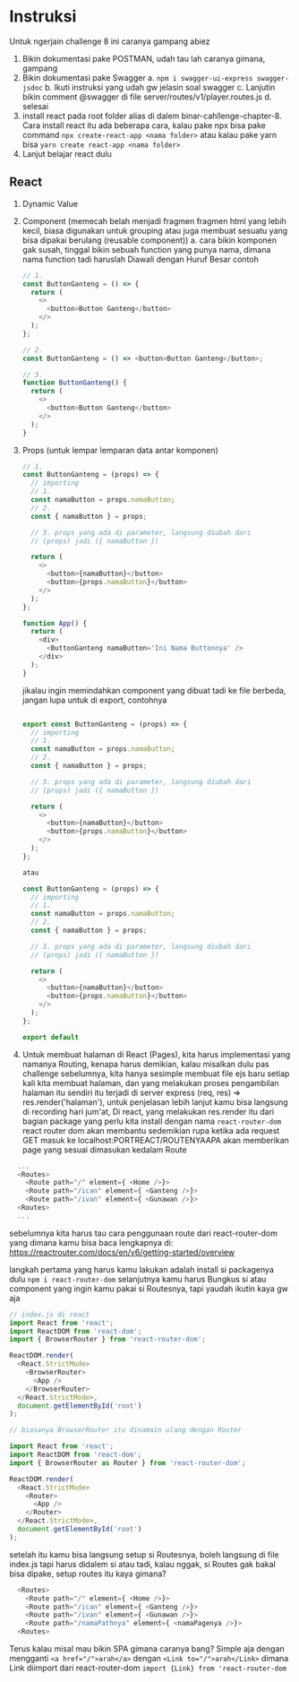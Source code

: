 # Instruksi

Untuk ngerjain challenge 8 ini caranya gampang abiez

1. Bikin dokumentasi pake POSTMAN, udah tau lah caranya gimana, gampang
2. Bikin dokumentasi pake Swagger
   a. `npm i swagger-ui-express swagger-jsdoc`
   b. Ikuti instruksi yang udah gw jelasin soal swagger
   c. Lanjutin bikin comment @swagger di file server/routes/v1/player.routes.js
   d. selesai
3. install react pada root folder alias di dalem binar-cahllenge-chapter-8. Cara install react itu ada beberapa cara, kalau pake npx bisa pake command `npx create-react-app <nama folder>` atau kalau pake yarn bisa `yarn create react-app <nama folder>`
4. Lanjut belajar react dulu

## React

1. Dynamic Value
2. Component (memecah belah menjadi fragmen fragmen html yang lebih kecil, biasa digunakan untuk grouping atau juga membuat sesuatu yang bisa dipakai berulang (reusable component))
   a. cara bikin komponen gak susah, tinggal bikin sebuah function yang punya nama, dimana nama function tadi haruslah Diawali dengan Huruf Besar contoh

   ```js
   // 1.
   const ButtonGanteng = () => {
     return (
       <>
         <button>Button Ganteng</button>
       </>
     );
   };

   // 2.
   const ButtonGanteng = () => <button>Button Ganteng</button>;

   // 3.
   function ButtonGanteng() {
     return (
       <>
         <button>Button Ganteng</button>
       </>
     );
   }
   ```

3. Props (untuk lempar lemparan data antar komponen)

   ```js
   // 1.
   const ButtonGanteng = (props) => {
     // importing
     // 1.
     const namaButton = props.namaButton;
     // 2.
     const { namaButton } = props;

     // 3. props yang ada di parameter, langsung diubah dari
     // (props) jadi ({ namaButton })

     return (
       <>
         <button>{namaButton}</button>
         <button>{props.namaButton}</button>
       </>
     );
   };

   function App() {
     return (
       <div>
         <ButtonGanteng namaButton='Ini Nama Buttonnya' />
       </div>
     );
   }
   ```

   jikalau ingin memindahkan component yang dibuat tadi ke file berbeda, jangan lupa untuk di export, contohnya

   ```js

   export const ButtonGanteng = (props) => {
     // importing
     // 1.
     const namaButton = props.namaButton;
     // 2.
     const { namaButton } = props;

     // 3. props yang ada di parameter, langsung diubah dari
     // (props) jadi ({ namaButton })

     return (
       <>
         <button>{namaButton}</button>
         <button>{props.namaButton}</button>
       </>
     );
   };

   atau

   const ButtonGanteng = (props) => {
     // importing
     // 1.
     const namaButton = props.namaButton;
     // 2.
     const { namaButton } = props;

     // 3. props yang ada di parameter, langsung diubah dari
     // (props) jadi ({ namaButton })

     return (
       <>
         <button>{namaButton}</button>
         <button>{props.namaButton}</button>
       </>
     );
   };

   export default
   ```

4. Untuk membuat halaman di React (Pages), kita harus implementasi yang namanya Routing, kenapa harus demikian, kalau misalkan dulu pas challenge sebelumnya, kita hanya sesimple membuat file ejs baru setiap kali kita membuat halaman, dan yang melakukan proses pengambilan halaman itu sendiri itu terjadi di server express (req, res) => res.render('halaman'), untuk penjelasan lebih lanjut kamu bisa langsung di recording hari jum'at, Di react, yang melakukan res.render itu dari bagian package yang perlu kita install dengan nama `react-router-dom` react router dom akan membantu sedemikian rupa ketika ada request GET masuk ke localhost:PORTREACT/ROUTENYAAPA akan memberikan page yang sesuai dimasukan kedalam Route

```js
  ...
  <Routes>
    <Route path="/" element={ <Home />}>
    <Route path="/ican" element={ <Ganteng />}>
    <Route path="/ivan" element={ <Gunawan />}>
  <Routes>
  ...
```

sebelumnya kita harus tau cara penggunaan route dari react-router-dom yang dimana kamu bisa baca lengkapnya di: https://reactrouter.com/docs/en/v6/getting-started/overview

langkah pertama yang harus kamu lakukan adalah install si packagenya dulu
`npm i react-router-dom` selanjutnya kamu harus Bungkus si <App> atau component yang ingin kamu pakai si Routesnya, tapi yaudah ikutin kaya gw aja

```js
// index.js di react
import React from 'react';
import ReactDOM from 'react-dom';
import { BrowserRouter } from 'react-router-dom';

ReactDOM.render(
  <React.StrictMode>
    <BrowserRouter>
      <App />
    </BrowserRouter>
  </React.StrictMode>,
  document.getElementById('root')
);

// biasanya BrowserRouter itu dinamain ulang dengan Router

import React from 'react';
import ReactDOM from 'react-dom';
import { BrowserRouter as Router } from 'react-router-dom';

ReactDOM.render(
  <React.StrictMode>
    <Router>
      <App />
    </Router>
  </React.StrictMode>,
  document.getElementById('root')
);
```

setelah itu kamu bisa langsung setup si Routesnya, boleh langsung di file index.js tapi harus didalem si <Router> atau <BrowserRouter> tadi, kalau nggak, si Routes gak bakal bisa dipake, setup routes itu kaya gimana?

```js
  <Routes>
    <Route path="/" element={ <Home />}>
    <Route path="/ican" element={ <Ganteng />}>
    <Route path="/ivan" element={ <Gunawan />}>
    <Route path="/namaPathnya" element={ <namaPagenya />}>
  <Routes>
```

Terus kalau misal mau bikin SPA gimana caranya bang? Simple aja dengan mengganti `<a href="/">arah</a>` dengan `<Link to="/">arah</Link>` dimana Link diimport dari react-router-dom `import {Link} from 'react-router-dom`
